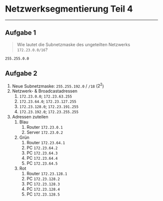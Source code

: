 # Netzwerksegmentierung Teil 4
___
## Aufgabe 1
> Wie lautet die Subnetzmaske des ungeteilten Netzwerks `172.23.0.0/16`?

`255.255.0.0`

## Aufgabe 2
1. Neue Subnetzmaske: `255.255.192.0` / `/18` ($2^2$)
2. Netzwerk- & Broadcastadressen
	1. `172.23.0.0`; `172.23.63.255`
	2. `172.23.64.0`; `172.23.127.255`
	3. `172.23.128.0`; `172.23.191.255`
	4. `172.23.192.0`; `172.23.255.255`
3. Adressen zuteilen
	1. Blau
		1. Router `172.23.0.1`
		2. Server `172.23.0.2`
	2. Grün
		1. Router `172.23.64.1`
		2. PC `172.23.64.2`
		3. PC `172.23.64.3`
		4. PC `172.23.64.4`
		5. PC `172.23.64.5`
	3. Rot
		1. Router `172.23.128.1`
		2. PC `172.23.128.2`
		3. PC `172.23.128.3`
		4. PC `172.23.128.4`
		5. PC `172.23.128.5`